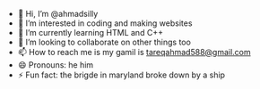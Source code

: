 - 👋 Hi, I’m @ahmadsilly
- 👀 I’m interested in coding and making websites 
- 🌱 I’m currently learning HTML and C++
- 💞️ I’m looking to collaborate on other things too
- 📫 How to reach me is my gamil is tareqahmad588@gmail.com
- 😄 Pronouns: he him 
- ⚡ Fun fact: the brigde in maryland broke down by a ship

<!---
ahmadsilly/ahmadsilly is a ✨ special ✨ repository because its `README.md` (this file) appears on your GitHub profile.
You can click the Preview link to take a look at your changes.
--->
